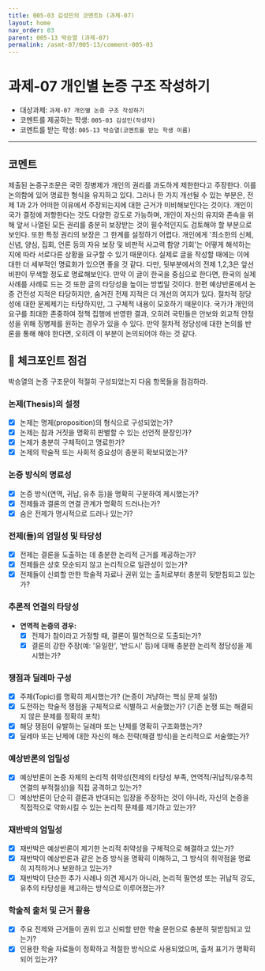 ```yaml
---
title: 005-03 김성민의 코멘트b (과제-07)
layout: home
nav_order: 03
parent: 005-13 박승열 (과제-07)
permalink: /asmt-07/005-13/comment-005-03
---
```


# 과제-07 개인별 논증 구조 작성하기

- 대상과제: `과제-07 개인별 논증 구조 작성하기`
- 코멘트를 제공하는 학생: `005-03 김성민(작성자)`
- 코멘트를 받는 학생: `005-13 박승열(코멘트를 받는 학생 이름)`

---

## 코멘트
제출된 논증구조문은 국민 징병제가 개인의 권리를 과도하게 제한한다고 주장한다. 이를 논의함에 있어 명료한 형식을 유지하고 있다. 그러나 한 가지 개선될 수 있는 부분은, 전제 1과 2가 어떠한 이유에서 주장되는지에 대한 근거가 미비해보인다는 것이다. 개인이 국가 결정에 저항한다는 것도 다양한 강도로 가능하며, 개인이 자신의 유지와 존속을 위해 앞서 나열된 모든 권리를 충분히 보장받는 것이 필수적인지도 검토해야 할 부분으로 보인다. 또한 특정 권리의 보장은 그 한계를 설정하기 어렵다. 개인에게 '최소한의 신체, 신념, 양심, 집회, 언론 등의 자유 보장 및 비판적 사고력 함양 기회'는 어떻게 해석하는지에 따라 서로다른 상황을 요구할 수 있기 때문이다. 실제로 글을 작성할 때에는 이에 대한 더 세부적인 명료화가 있으면 좋을 것 같다. 다만, 뒷부분에서의 전제 1,2,3은 앞선 비판이 무색할 정도로 명료해보인다. 만약 이 글이 한국을 중심으로 한다면, 한국의 실제 사례를 사례로 드는 것 또한 글의 타당성을 높이는 방법일 것이다.
한편 예상반론에서 논증 건전성 지적은 타당하지만, 숨겨진 전제 지적은 더 개선의 여지가 있다. 절차적 정당성에 대한 문제제기는 타당하지만, 그 구체적 내용이 모호하기 때문이다. 국가가 개인의 요구를 최대한 존중하여 정책 집행에 반영한 결과, 오히려 국민들은 안보와 외교적 안정성을 위해 징병제를 원하는 경우가 있을 수 있다. 만약 절차적 정당성에 대한 논의를 반론을 통해 해야 한다면, 오히려 이 부분이 논의되어야 하는 것 같다.

## 📌 체크포인트 점검

박승열의 논증 구조문이 적절히 구성되었는지 다음 항목들을 점검하라.

### **논제(Thesis)의 설정**
- [x] 논제는 명제(proposition)의 형식으로 구성되었는가?
- [x] 논제는 참과 거짓을 명확히 판별할 수 있는 선언적 문장인가?
- [x] 논제가 충분히 구체적이고 명료한가?
- [x] 논제의 학술적 또는 사회적 중요성이 충분히 확보되었는가?

### **논증 방식의 명료성**
- [x] 논증 방식(연역, 귀납, 유추 등)을 명확히 구분하여 제시했는가?
- [x] 전제들과 결론의 연결 관계가 명확히 드러나는가?
- [x] 숨은 전제가 명시적으로 드러나 있는가?

### **전제(들)의 엄밀성 및 타당성**
- [x] 전제는 결론을 도출하는 데 충분한 논리적 근거를 제공하는가?
- [x] 전제들은 상호 모순되지 않고 논리적으로 일관성이 있는가?
- [x] 전제들이 신뢰할 만한 학술적 자료나 권위 있는 출처로부터 충분히 뒷받침되고 있는가?

### **추론적 연결의 타당성**
- **연역적 논증의 경우:**
  - [x] 전제가 참이라고 가정할 때, 결론이 필연적으로 도출되는가?
  - [x] 결론의 강한 주장(예: '유일한', '반드시' 등)에 대해 충분한 논리적 정당성을 제시했는가?

### **쟁점과 딜레마 구성**
- [x] 주제(Topic)를 명확히 제시했는가? (논증이 겨냥하는 핵심 문제 설정)
- [x] 도전하는 학술적 쟁점을 구체적으로 식별하고 서술했는가? (기존 논쟁 또는 해결되지 않은 문제를 정확히 포착)
- [x] 해당 쟁점이 유발하는 딜레마 또는 난제를 명확히 구조화했는가?
- [x] 딜레마 또는 난제에 대한 자신의 해소 전략(해결 방식)을 논리적으로 서술했는가?

### **예상반론의 엄밀성**
- [x] 예상반론이 논증 자체의 논리적 취약성(전제의 타당성 부족, 연역적/귀납적/유추적 연결의 부적절성)을 직접 공격하고 있는가?
- [ ] 예상반론이 단순히 결론과 반대되는 입장을 주장하는 것이 아니라, 자신의 논증을 직접적으로 약화시킬 수 있는 논리적 문제를 제기하고 있는가?

### **재반박의 엄밀성**
- [x] 재반박은 예상반론이 제기한 논리적 취약성을 구체적으로 해결하고 있는가?
- [x] 재반박이 예상반론과 같은 논증 방식을 명확히 이해하고, 그 방식의 취약점을 명료히 지적하거나 보완하고 있는가?
- [x] 재반박이 단순한 추가 사례나 의견 제시가 아니라, 논리적 필연성 또는 귀납적 강도, 유추의 타당성을 제고하는 방식으로 이루어졌는가?

### **학술적 출처 및 근거 활용**
- [x] 주요 전제와 근거들이 권위 있고 신뢰할 만한 학술 문헌으로 충분히 뒷받침되고 있는가?
- [x] 인용한 학술 자료들이 정확하고 적절한 방식으로 사용되었으며, 출처 표기가 명확히 되어 있는가?